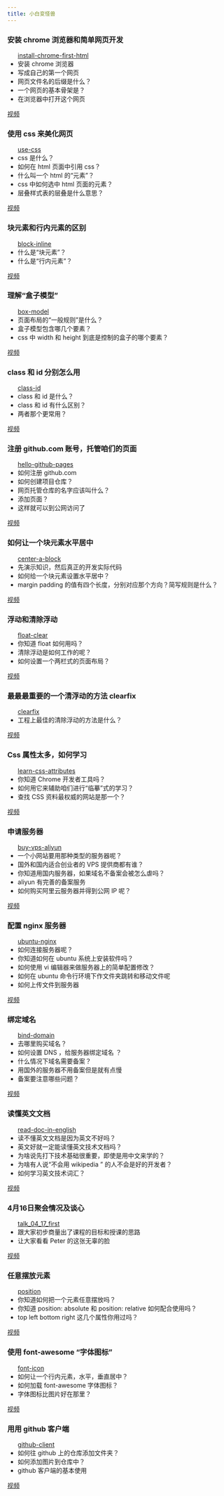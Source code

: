 ```yaml
---
title: 小白变怪兽
---
```


<div class="card">
<h3>安装 chrome 浏览器和简单网页开发</h3>
<ul>
<a href="#install-chrome-first-html" class='id' id="install-chrome-first-html">install-chrome-first-html</a>
<li>安装 chrome 浏览器</li>
<li>写成自己的第一个网页</li>
<li>网页文件名的后缀是什么？</li>
<li>一个网页的基本骨架是？</li>
<li>在浏览器中打开这个网页</li>
</ul>
<a class="video" href='http://pan.baidu.com/s/1c0k11tQ'>视频</a>
</div>

<div class="card">
<h3>使用 css 来美化网页</h3>
<ul>
<a href="#use-css" class='id' id="use-css">use-css</a>
<li>css 是什么？</li>
<li>如何在 html 页面中引用 css？</li>
<li>什么叫一个 html 的“元素”？</li>
<li>css 中如何选中 html 页面的元素？</li>
<li>层叠样式表的层叠是什么意思？</li>
</ul>
<a class="video" href='http://pan.baidu.com/s/1nt9RA6t'>视频</a>
</div>

<div class="card">
<h3>块元素和行内元素的区别</h3>
<ul>
<a href="#block-inline" class='id' id="block-inline">block-inline</a>
<li>什么是“块元素”？</li>
<li>什么是“行内元素”？</li>
</ul>
<a class="video" href='http://pan.baidu.com/s/1kTMMSHD'>视频</a>
</div>

<div class="card">
<h3>理解“盒子模型”</h3>
<ul>
<a href="#box-model" class='id' id="box-model">box-model</a>
<li>页面布局的“一般规则”是什么？</li>
<li>盒子模型包含哪几个要素？</li>
<li>css 中 width 和 height 到底是控制的盒子的哪个要素？</li>
</ul>
<a class="video" href='http://pan.baidu.com/s/1eQInxxK'>视频</a>
</div>

<div class="card">
<h3>class 和 id 分别怎么用</h3>
<ul>
<a href="#class-id" class='id' id="class-id">class-id</a>
<li>class 和 id 是什么？</li>
<li>class 和 id 有什么区别？</li>
<li>两者那个更常用？</li>
</ul>
<a class="video" href='http://pan.baidu.com/s/1sjBfvYl'>视频</a>
</div>

<div class="card">
<h3>注册 github.com 账号，托管咱们的页面</h3>
<ul>
<a href="#hello-github-pages" class='id' id="hello-github-pages">hello-github-pages</a>
<li>如何注册 github.com</li>
<li>如何创建项目仓库？</li>
<li>网页托管仓库的名字应该叫什么？</li>
<li>添加页面？</li>
<li>这样就可以到公网访问了</li>
</ul>
<a class="video" href='http://pan.baidu.com/s/1sj1BUln'>视频</a>
</div>

<div class="card">
<h3>如何让一个块元素水平居中</h3>
<ul>
<a href="#center-a-block" class='id' id="center-a-block">center-a-block</a>
<li>先演示知识，然后真正的开发实际代码</li>
<li>如何给一个块元素设置水平居中？</li>
<li>margin padding 的值有四个长度，分别对应那个方向？简写规则是什么？</li>
</ul>
<a class="video" href='http://pan.baidu.com/s/1pJuo0Gj'>视频</a>
</div>

<div class="card">
<h3>浮动和清除浮动</h3>
<ul>
<a href="#float-clear" class='id' id="float-clear">float-clear</a>
<li>你知道 float 如何用吗？</li>
<li>清除浮动是如何工作的呢？</li>
<li>如何设置一个两栏式的页面布局？</li>
</ul>
<a class="video" href='http://pan.baidu.com/s/1kT5Sdoz'>视频</a>
</div>

<div class="card">
<h3>最最最重要的一个清浮动的方法 clearfix</h3>
<ul>
<a href="#clearfix" class='id' id="clearfix">clearfix</a>
<li>工程上最佳的清除浮动的方法是什么？</li>
</ul>
<a class="video" href='http://pan.baidu.com/s/1eQzWF4m'>视频</a>
</div>

<div class="card">
<h3>Css 属性太多，如何学习</h3>
<ul>
<a href="#learn-css-attributes" class='id' id="learn-css-attributes">learn-css-attributes</a>
<li>你知道 Chrome 开发者工具吗？</li>
<li>如何用它来辅助咱们进行“临摹”式的学习？</li>
<li>查找 CSS 资料最权威的网站是那一个？</li>
</ul>
<a class="video" href='http://pan.baidu.com/s/1bnvZfcF'>视频</a>
</div>

<div class="card">
<h3>申请服务器</h3>
<ul>
<a href="#buy-vps-aliyun" class='id' id="buy-vps-aliyun">buy-vps-aliyun</a>
<li>一个小网站要用那种类型的服务器呢？</li>
<li>国外和国内适合创业者的 VPS 提供商都有谁？</li>
<li>你知道用国内服务器，如果域名不备案会被怎么虐吗？</li>
<li>aliyun 有完善的备案服务</li>
<li>如何购买阿里云服务器并得到公网 IP 呢？</li>
</ul>
<a class="video" href='http://pan.baidu.com/s/1sjuQ2BV'>视频</a>
</div>

<div class="card">
<h3>配置 nginx 服务器</h3>
<ul>
<a href="#ubuntu-nginx" class='id' id="ubuntu-nginx">ubuntu-nginx</a>
<li>如何连接服务器呢？</li>
<li>你知道如何在 ubuntu 系统上安装软件吗？</li>
<li>如何使用 vi 编辑器来做服务器上的简单配置修改？</li>
<li>如何在 ubuntu 命令行环境下作文件夹跳转和移动文件呢</li>
<li>如何上传文件到服务器</li>
</ul>
<a class="video" href='http://pan.baidu.com/s/1dDeZRDv'>视频</a>
</div>

<div class="card">
<h3>绑定域名</h3>
<ul>
<a href="#bind-domain" class='id' id="bind-domain">bind-domain</a>
<li>去哪里购买域名？</li>
<li>如何设置 DNS ，给服务器绑定域名 ？</li>
<li>什么情况下域名需要备案？</li>
<li>用国外的服务器不用备案但是就有点慢</li>
<li>备案要注意哪些问题？</li>
</ul>
<a class="video" href='http://pan.baidu.com/s/1kTgjBAv'>视频</a>
</div>

<div class="card">
<h3>读懂英文文档</h3>
<ul>
<a href="#read-doc-in-english" class='id' id="read-doc-in-english">read-doc-in-english</a>
<li>读不懂英文文档是因为英文不好吗？</li>
<li>英文好就一定能读懂英文技术文档吗？</li>
<li>为啥说先打下技术基础很重要，即使是用中文来学的？</li>
<li>为啥有人说“不会用 wikipedia ” 的人不会是好的开发者？</li>
<li>如何学习英文技术词汇？</li>
</ul>
<a class="video" href='http://pan.baidu.com/s/1dD2GDSt'>视频</a>
</div>

<div class="card">
<h3>4月16日聚会情况及谈心</h3>
<ul>
<a href="#talk_04_17_first" class='id' id="talk_04_17_first">talk_04_17_first</a>
<li>跟大家初步商量出了课程的目标和授课的思路</li>
<li>让大家看看 Peter 的这张无辜的脸</li>
</ul>
<a class="video" href='http://pan.baidu.com/s/1i3CHTIH'>视频</a>
</div>

<div class="card">
<h3>任意摆放元素</h3>
<ul>
<a href="#position" class='id' id="position">position</a>
<li>你知道如何把一个元素任意摆放吗？</li>
<li>你知道 position: absolute 和 position: relative 如何配合使用吗？</li>
<li>top left bottom right 这几个属性你用过吗？</li>
</ul>
<a class="video" href='http://pan.baidu.com/s/1bn4gH47'>视频</a>
</div>

<div class="card">
<h3>使用 font-awesome “字体图标”</h3>
<ul>
<a href="#font-icon" class='id' id="font-icon">font-icon</a>
<li>如何让一个行内元素，水平，垂直居中？</li>
<li>如何加载 font-awesome 字体图标？</li>
<li>字体图标比图片好在那里？</li>
</ul>
<a class="video" href='http://pan.baidu.com/s/1i3krJxF'>视频</a>
</div>


<div class="card">
<h3>用用 github 客户端</h3>
<ul>
<a href="#github-client" class='id' id="github-client">github-client</a>
<li>如何往 github 上的仓库添加文件夹？</li>
<li>如何添加图片到仓库中？</li>
<li>github 客户端的基本使用</li>
</ul>
<a class="video" href='http://pan.baidu.com/s/1ntkjBz7'>视频</a>
</div>
